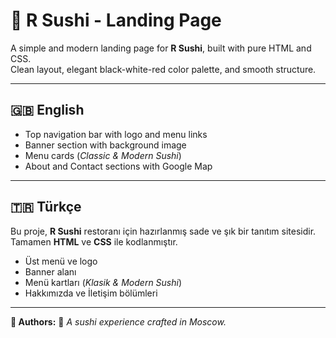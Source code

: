 # 🍣 R Sushi - Landing Page

A simple and modern landing page for **R Sushi**, built with pure HTML and CSS.  
Clean layout, elegant black-white-red color palette, and smooth structure.  

---

## 🇬🇧 English
- Top navigation bar with logo and menu links  
- Banner section with background image  
- Menu cards (*Classic & Modern Sushi*)  
- About and Contact sections with Google Map  

---

## 🇹🇷 Türkçe
Bu proje, **R Sushi** restoranı için hazırlanmış sade ve şık bir tanıtım sitesidir.  
Tamamen **HTML** ve **CSS** ile kodlanmıştır.  
- Üst menü ve logo  
- Banner alanı  
- Menü kartları (*Klasik & Modern Sushi*)  
- Hakkımızda ve İletişim bölümleri  

---

**👥 Authors:** 
🗾 *A sushi experience crafted in Moscow.*
